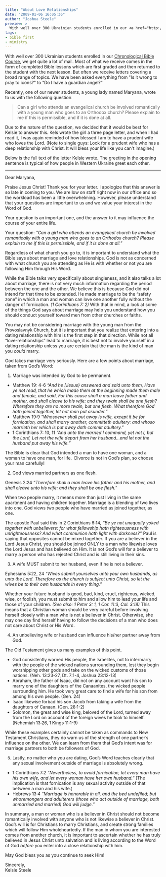 ```yaml
---
title: "About Love Relationships"
date: "2009-01-06 16:05:36"
author: "Joshua Steele"
preview: >
  With well over 300 Ukrainian students enrolled in our <a href="http://getbiblefirst.com/" target="_blank">Chronological Bible Course</a>, we get quite a lot of mail. Most of what we receive comes in the form of completed Bible lessons which are first graded and then returned to the student with the next lesson. But often we receive letters covering a broad range of topics. We have been asked everything from "Is it wrong to pray to icons?" to "Do I have a guardian angel?"
tags:
- bible first
- ministry
---
```


With well over 300 Ukrainian students enrolled in our <a href="http://getbiblefirst.com/" target="_blank">Chronological Bible Course</a>, we get quite a lot of mail. Most of what we receive comes in the form of completed Bible lessons which are first graded and then returned to the student with the next lesson. But often we receive letters covering a broad range of topics. We have been asked everything from "Is it wrong to pray to icons?" to "Do I have a guardian angel?"

Recently, one of our newer students, a young lady named Maryana, wrote to us with the following question:

> Can a girl who attends an evangelical church be involved romantically with a young man who goes to an Orthodox church? Please explain to me if this is permissible, and if it is done at all.

Due to the nature of the question, we decided that it would be best for Kelsie to answer this. Kels wrote the girl a three page letter, and when I had read it, I was again reminded of how blessed I am to have a prudent wife who loves the Lord. (Note to single guys: Look for a prudent wife who has a deep relationship with Christ. It will bless your life like you can't imagine.)

Below is the full text of the letter Kelsie wrote. The greeting in the opening sentence is typical of how people in Western Ukraine greet each other.

---

Dear Maryana,

Praise Jesus Christ! Thank you for your letter. I apologize that this answer is so late in coming to you. We are low on staff right now in our office and so the workload has been a little overwhelming. However, please understand that your questions are important to us and we value your interest in the Word of God.

Your question is an important one, and the answer to it may influence the course of your entire life.

Your question: *"Can a girl who attends an evangelical church be involved romantically with a young man who goes to an Orthodox church? Please explain to me if this is permissible, and if it is done at all."*

Regardless of what church you go to, it is important to understand what the Bible says about marriage and love relationships. God is not as concerned with what church you are attending as He is with whether or not you are following Him through His Word.

While the Bible talks very specifically about singleness, and it also talks a lot about marriage, there is not very much information regarding the period between the one and the other. We believe this is because God did not intend for that time to be extended. He made marriage to be the “safety zone” in which a man and woman can love one another fully without the danger of fornication. *(1 Corinthians 7: 2)* With that in mind, a look at some of the things God says about marriage may help you understand how you should conduct yourself toward men from other churches or faiths. 

You may not be considering marriage with the young man from the Provoslavnyk Church, but it is important that you realize that entering into a dating relationship with him is the first step in that direction. While not all “love-relationships” lead to marriage, it is best not to involve yourself in a dating relationship unless you are certain that the man is the kind of man you *could* marry.

God takes marriage very seriously. Here are a few points about marriage, taken from God’s Word:

1) Marriage was intended by God to be permanent.

* Matthew 19: 4-6 *“And he [Jesus} answered and said unto them, Have ye not read, that he which made them at the beginning made them male and female, and said, For this cause shall a man leave father and mother, and shall cleave to his wife: and they twain shall be one flesh? Wherefore they are no more twain, but one flesh. What therefore God hath joined together, let not man put asunder.”*
* Matthew 19:9 *“Whosoever shall put away is wife, except it be for fornication, and shall marry another, committeth adultery: and whoso marrieth her which is put away doth commit adultery.”*
* 1 Corinthians 7: 10, 11 *“And unto the married I command, yet not I, but the Lord, Let not the wife depart from her husband…and let not the husband put away his wife.”*

The Bible is clear that God intended a man to have one woman, and a woman to have one man, for life.  Divorce is not in God’s plan, so choose your man carefully!

2) God views married partners as one flesh.

Genesis 2:24 *“Therefore shall a man leave his father and his mother, and shall cleave unto his wife: and they shall be one flesh.”*

When two people marry, it means more than just living in the same apartment and having children together. Marriage is a blending of two lives into one. God views two people who have married as joined together, as one.

The apostle Paul said this in 2 Corinthians 6:14, *“Be ye not unequally yoked together with unbelievers: for what fellowship hath righteousness with unrighteousness? And what communion hath light with darkness?”* Paul is saying that opposites cannot be mixed together. If you are a believer in the Lord Jesus Christ, you should be joined ONLY to a man who likewise loves the Lord Jesus and has believed on Him. It is not God’s will for a believer to marry a person who has rejected Christ and is still living in their sins.

3) A wife MUST submit to her husband, even if he is not a believer.

Ephesians 5:22, 24 *“Wives submit yourselves unto your own husbands, as unto the Lord. Therefore as the church is subject unto Christ, so let the wives be to their own husbands in every thing.”*

Whether your future husband is good, bad, kind, cruel, righteous, wicked, wise, or foolish, you must submit to him and allow him to lead your life and those of your children. *(See also: 1 Peter 3: 1, 1 Cor. 11:3, Col. 3:18)* This means that a Christian woman should be very careful before involving herself closely with a man who is not a believer in Christ. Otherwise, she may one day find herself having to follow the decisions of a man who does not care about Christ or His Word.

4) An unbelieving wife or husband can influence his/her partner away from God.

The Old Testament gives us many examples of this point. 

* God consistently warned His people, the Israelites, not to intermarry with the people of the wicked nations surrounding them, lest they begin worshipping other gods and take on the wicked customs of those nations. (Neh. 13:23-27, Dt. 7:1-4, Joshua 23:12-13)
* Abraham, the father of Isaac, did not on any account want his son to marry one of the daughters of the Canaanites, the wicked people surrounding him. He took very great care to find a wife for his son from among his own people. (Gen. 24)
* Isaac likewise forbad his son Jacob from taking a wife from the daughters of Canaan. (Gen. 28:1-2)
* Solomon, the great and wise king, beloved of the Lord, turned away from the Lord on account of the foreign wives he took to himself. (Nehemiah 13:26, 1 Kings 11:1-9)

While these examples certainly cannot be taken as commands to New Testament Christians, they do warn us of the strength of one partner’s influence on the other. We can learn from them that God’s intent was for marriage partners to both be followers of God.

5) Lastly, no matter who you are dating, God’s Word teaches clearly that any sexual involvement outside of marriage is absolutely wrong. 

* 1 Corinthians 7:2 *“Nevertheless, to avoid fornication, let every man have his own wife, and let every woman have her own husband.”* (The implication is that fornication is any sexual activity outside of that between a man and his wife.)
* Hebrews 13:4 *“Marriage is honorable in all, and the bed undefiled; but whoremongers and adulterers (those who act outside of marriage, both unmarried and married) God will judge.”*

In summary, a man or woman who is a believer in Christ should not become romantically involved with anyone who is not likewise a believer in Christ. God’s will is for Christians to marry Christians, and create strong families which will follow Him wholeheartedly. If the man in whom you are interested comes from another church, it is important to ascertain whether he has truly believed in Jesus Christ unto salvation and is living according to the Word of God *before* you enter into a close relationship with him.

May God bless you as you continue to seek Him!

Sincerely,  
Kelsie Steele
